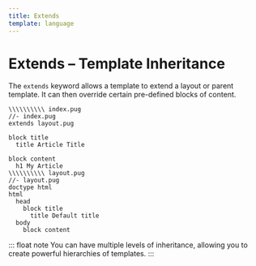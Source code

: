 ```yaml
---
title: Extends
template: language
---
```


# Extends &ndash; Template Inheritance

The `extends` keyword allows a template to extend a layout or parent template. It can then override certain pre-defined blocks of content.

```pug-preview (name='extends')
\\\\\\\\\\ index.pug
//- index.pug
extends layout.pug

block title
  title Article Title

block content
  h1 My Article
\\\\\\\\\\ layout.pug
//- layout.pug
doctype html
html
  head
    block title
      title Default title
  body
    block content
```

::: float note
You can have multiple levels of inheritance, allowing you to create powerful hierarchies of templates.
:::
